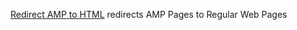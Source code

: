 
[Redirect AMP to HTML](https://www.daniel.priv.no/web-extensions/amp2html.html)
redirects AMP Pages to Regular Web Pages
